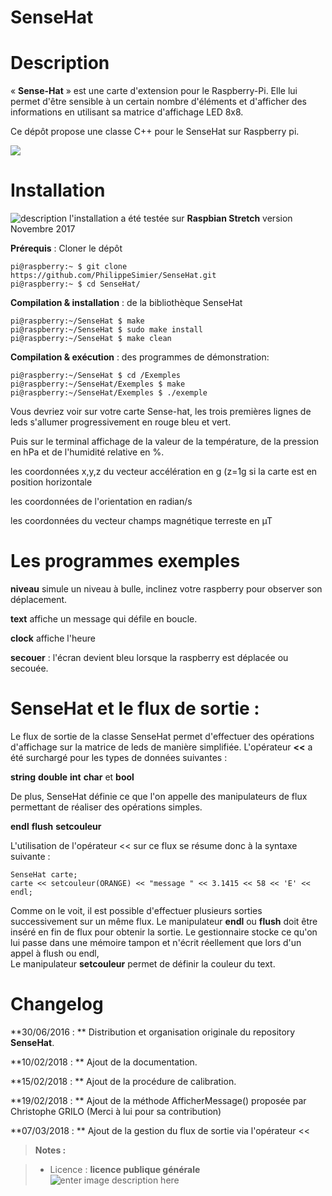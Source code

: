 ﻿# SenseHat

# Description
« **Sense-Hat** » est une carte d'extension pour le Raspberry-Pi. Elle lui
permet d'être sensible à un certain nombre d'éléments et d'afficher des
informations en utilisant sa matrice d'affichage LED 8x8.

Ce dépôt propose une classe C++ pour le SenseHat sur Raspberry pi.

<img src="https://github.com/PhilippeSimier/SenseHat/blob/master/Documentation/Sense-HAT.png">

# Installation 

 ![description](https://img.shields.io/badge/build-passing-green.svg) l'installation a été testée sur **Raspbian Stretch**  version Novembre 2017 

**Prérequis** : Cloner le dépôt

    pi@raspberry:~ $ git clone https://github.com/PhilippeSimier/SenseHat.git
    pi@raspberry:~ $ cd SenseHat/

**Compilation & installation** : de la bibliothèque SenseHat

    pi@raspberry:~/SenseHat $ make
    pi@raspberry:~/SenseHat $ sudo make install
    pi@raspberry:~/SenseHat $ make clean

**Compilation & exécution** : des programmes de démonstration:
 
    pi@raspberry:~/SenseHat $ cd /Exemples
    pi@raspberry:~/SenseHat/Exemples $ make
    pi@raspberry:~/SenseHat/Exemples $ ./exemple

Vous devriez voir sur votre carte Sense-hat, les trois premières lignes de leds s'allumer  progressivement en rouge bleu et vert.

Puis sur le terminal affichage de la valeur de la température, de la pression en hPa
et de l'humidité relative en %.

les coordonnées x,y,z du vecteur accélération en g (z=1g si la carte est en position horizontale
 
les coordonnées de l'orientation en radian/s

les coordonnées du vecteur champs magnétique terreste en µT 

# Les programmes exemples

 **niveau** simule un niveau à bulle, inclinez votre raspberry pour observer son déplacement.

 **text**  affiche un message qui défile en boucle.

 **clock** affiche l'heure

 **secouer** : l'écran devient bleu lorsque la raspberry est déplacée ou secouée. 

# SenseHat et le flux de sortie :

Le flux de sortie de la classe SenseHat permet d'effectuer des opérations d'affichage sur la matrice de leds de manière simplifiée.
L'opérateur **<<** a été surchargé pour les types de données suivantes : 
 
 **string**  **double**  **int**  **char** et **bool**

De plus, SenseHat définie ce que l'on appelle des manipulateurs de flux permettant de réaliser des opérations simples.

 **endl** **flush** **setcouleur**
 
L'utilisation de l'opérateur << sur ce flux se résume donc à la syntaxe suivante :

    SenseHat carte;
    carte << setcouleur(ORANGE) << "message " << 3.1415 << 58 << 'E' << endl;

Comme on le voit, il est possible d'effectuer plusieurs sorties successivement sur un même flux.
Le manipulateur **endl** ou **flush** doit être inséré en fin de flux pour obtenir la sortie. Le gestionnaire stocke ce qu'on lui passe dans une mémoire tampon et n'écrit réellement que lors d'un appel à flush ou endl,  
Le manipulateur **setcouleur** permet de définir la couleur du text.

# Changelog

**30/06/2016 : ** Distribution et organisation originale du repository **SenseHat**. 

**10/02/2018 : ** Ajout de la documentation.

**15/02/2018 : ** Ajout de la procédure de calibration.

**19/02/2018 : ** Ajout de la méthode AfficherMessage() proposée par Christophe GRILO (Merci à lui pour sa contribution) 

**07/03/2018 : ** Ajout de la gestion du flux de sortie  via l'opérateur <<
> **Notes :**


> - Licence : **licence publique générale** ![enter image description here](https://img.shields.io/badge/licence-GPL-green.svg)
<!-- TOOLBOX 

Génération des badges : https://shields.io/
Génération de ce fichier : https://stackedit.io/editor#


